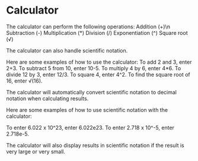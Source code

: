 # Calculator

The calculator can perform the following operations:
Addition (+)\n
Subtraction (-)
Multiplication (*)
Division (/)
Exponentiation (^)
Square root (√)

The calculator can also handle scientific notation.

Here are some examples of how to use the calculator:
To add 2 and 3, enter 2+3.
To subtract 5 from 10, enter 10-5.
To multiply 4 by 6, enter 4*6.
To divide 12 by 3, enter 12/3.
To square 4, enter 4^2.
To find the square root of 16, enter √(16).

The calculator will automatically convert scientific notation to decimal notation when calculating results.

Here are some examples of how to use scientific notation with the calculator:

To enter 6.022 x 10^23, enter 6.022e23.
To enter 2.718 x 10^-5, enter 2.718e-5.

The calculator will also display results in scientific notation if the result is very large or very small.
